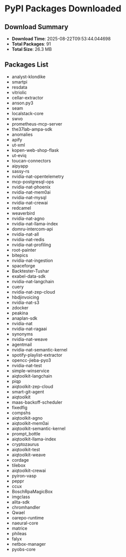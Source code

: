 # PyPI Packages Downloaded

## Download Summary
- **Download Time**: 2025-08-22T09:53:44.044698
- **Total Packages**: 91
- **Total Size**: 26.3 MB

## Packages List
- analyst-klondike
- smartpi
- resdata
- vitriolic
- cellar-extractor
- anson.py3
- seam
- localstack-core
- swvo
- prometheus-mcp-server
- the37lab-ampa-sdk
- anomalies
- apify
- ut-xml
- kopen-web-shop-flask
- ut-eviq
- toucan-connectors
- aipyapp
- sassy-rs
- nvidia-nat-opentelemetry
- mcp-postgresql-ops
- nvidia-nat-phoenix
- nvidia-nat-mem0ai
- nvidia-nat-mysql
- nvidia-nat-crewai
- redcamel
- weaverbird
- nvidia-nat-agno
- nvidia-nat-llama-index
- domru-intercom-api
- nvidia-nat-all
- nvidia-nat-redis
- nvidia-nat-profiling
- root-painter
- bitepics
- nvidia-nat-ingestion
- spaceforge
- Backtester-Tushar
- exabel-data-sdk
- nvidia-nat-langchain
- cuery
- nvidia-nat-zep-cloud
- hbdjinvoicing
- nvidia-nat-s3
- zdocker
- peakina
- anaplan-sdk
- nvidia-nat
- nvidia-nat-ragaai
- synonyms
- nvidia-nat-weave
- agentmail
- nvidia-nat-semantic-kernel
- spotify-playlist-extractor
- opencc-jieba-pyo3
- nvidia-nat-test
- simple-winservice
- aiqtoolkit-langchain
- piqp
- aiqtoolkit-zep-cloud
- smart-git-agent
- aiqtoolkit
- maas-backoff-scheduler
- fixedfig
- compshs
- aiqtoolkit-agno
- aiqtoolkit-mem0ai
- aiqtoolkit-semantic-kernel
- prompt_bottle
- aiqtoolkit-llama-index
- cryptozaurus
- aiqtoolkit-test
- aiqtoolkit-weave
- cordage
- tilebox
- aiqtoolkit-crewai
- pyiron-vasp
- peppr
- ccux
- BoschRpaMagicBox
- imgclass
- alita-sdk
- chromhandler
- Qwael
- oarepo-runtime
- naeural-core
- matrice
- phileas
- falyx
- netbox-manager
- pyobs-core
